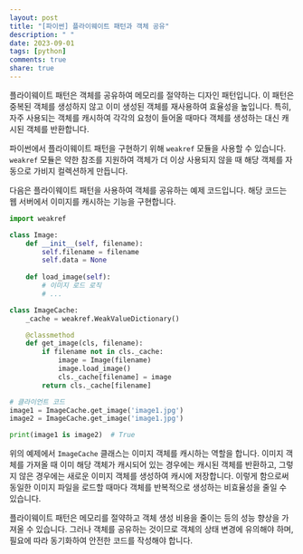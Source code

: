 ```yaml
---
layout: post
title: "[파이썬] 플라이웨이트 패턴과 객체 공유"
description: " "
date: 2023-09-01
tags: [python]
comments: true
share: true
---
```


플라이웨이트 패턴은 객체를 공유하여 메모리를 절약하는 디자인 패턴입니다. 이 패턴은 중복된 객체를 생성하지 않고 이미 생성된 객체를 재사용하여 효율성을 높입니다. 특히, 자주 사용되는 객체를 캐시하여 각각의 요청이 들어올 때마다 객체를 생성하는 대신 캐시된 객체를 반환합니다.

파이썬에서 플라이웨이트 패턴을 구현하기 위해 `weakref` 모듈을 사용할 수 있습니다. `weakref` 모듈은 약한 참조를 지원하여 객체가 더 이상 사용되지 않을 때 해당 객체를 자동으로 가비지 컬렉션하게 만듭니다.

다음은 플라이웨이트 패턴을 사용하여 객체를 공유하는 예제 코드입니다. 해당 코드는 웹 서버에서 이미지를 캐시하는 기능을 구현합니다.

```python
import weakref

class Image:
    def __init__(self, filename):
        self.filename = filename
        self.data = None
    
    def load_image(self):
        # 이미지 로드 로직
        # ...

class ImageCache:
    _cache = weakref.WeakValueDictionary()

    @classmethod
    def get_image(cls, filename):
        if filename not in cls._cache:
            image = Image(filename)
            image.load_image()
            cls._cache[filename] = image
        return cls._cache[filename]

# 클라이언트 코드
image1 = ImageCache.get_image('image1.jpg')
image2 = ImageCache.get_image('image1.jpg')

print(image1 is image2)  # True
```

위의 예제에서 `ImageCache` 클래스는 이미지 객체를 캐시하는 역할을 합니다. 이미지 객체를 가져올 때 이미 해당 객체가 캐시되어 있는 경우에는 캐시된 객체를 반환하고, 그렇지 않은 경우에는 새로운 이미지 객체를 생성하여 캐시에 저장합니다. 이렇게 함으로써 동일한 이미지 파일을 로드할 때마다 객체를 반복적으로 생성하는 비효율성을 줄일 수 있습니다.

플라이웨이트 패턴은 메모리를 절약하고 객체 생성 비용을 줄이는 등의 성능 향상을 가져올 수 있습니다. 그러나 객체를 공유하는 것이므로 객체의 상태 변경에 유의해야 하며, 필요에 따라 동기화하여 안전한 코드를 작성해야 합니다.